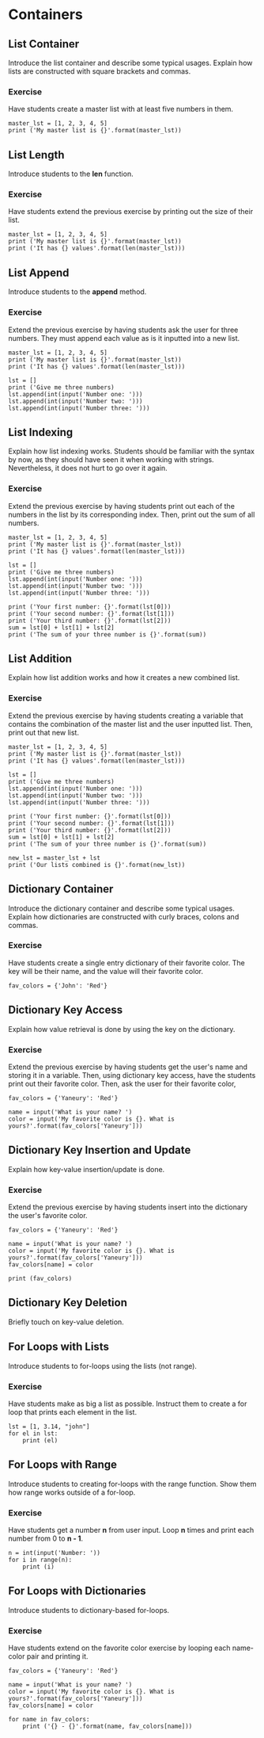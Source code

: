 # Containers
## List Container
Introduce the list container and describe some typical usages.
Explain how lists are constructed with square brackets and commas.


### Exercise
Have students create a master list with at least five numbers in them.

```python3
master_lst = [1, 2, 3, 4, 5]
print ('My master list is {}'.format(master_lst))
```

## List Length
Introduce students to the **len** function.

### Exercise
Have students extend the previous exercise by printing out the size of their
list.

```python3
master_lst = [1, 2, 3, 4, 5]
print ('My master list is {}'.format(master_lst))
print ('It has {} values'.format(len(master_lst)))
```

## List Append
Introduce students to the **append** method.

### Exercise
Extend the previous exercise by having students ask the user for three numbers.
They must append each value as is it inputted into a new list.


```python3
master_lst = [1, 2, 3, 4, 5]
print ('My master list is {}'.format(master_lst))
print ('It has {} values'.format(len(master_lst)))

lst = []
print ('Give me three numbers)
lst.append(int(input('Number one: ')))
lst.append(int(input('Number two: ')))
lst.append(int(input('Number three: ')))

```

## List Indexing
Explain how list indexing works. Students should be familiar with the
syntax by now, as they should have seen it when working with strings. Nevertheless,
it does not hurt to go over it again.

### Exercise
Extend the previous exercise by having students print out each of the numbers
in the list by its corresponding index. Then, print out the sum of all numbers.

```python3
master_lst = [1, 2, 3, 4, 5]
print ('My master list is {}'.format(master_lst))
print ('It has {} values'.format(len(master_lst)))

lst = []
print ('Give me three numbers)
lst.append(int(input('Number one: ')))
lst.append(int(input('Number two: ')))
lst.append(int(input('Number three: ')))

print ('Your first number: {}'.format(lst[0]))
print ('Your second number: {}'.format(lst[1]))
print ('Your third number: {}'.format(lst[2]))
sum = lst[0] + lst[1] + lst[2]
print ('The sum of your three number is {}'.format(sum))
```

## List Addition
Explain how list addition works and how it creates a new combined list.

### Exercise
Extend the previous exercise by having students creating a variable that
contains the combination of the master list and the user inputted list. Then,
print out that new list.

```python3
master_lst = [1, 2, 3, 4, 5]
print ('My master list is {}'.format(master_lst))
print ('It has {} values'.format(len(master_lst)))

lst = []
print ('Give me three numbers)
lst.append(int(input('Number one: ')))
lst.append(int(input('Number two: ')))
lst.append(int(input('Number three: ')))

print ('Your first number: {}'.format(lst[0]))
print ('Your second number: {}'.format(lst[1]))
print ('Your third number: {}'.format(lst[2]))
sum = lst[0] + lst[1] + lst[2]
print ('The sum of your three number is {}'.format(sum))

new_lst = master_lst + lst
print ('Our lists combined is {}'.format(new_lst))
```

## Dictionary Container
Introduce the dictionary container and describe some typical usages.
Explain how dictionaries are constructed with curly braces, colons and commas.

### Exercise
Have students create a single entry dictionary of their favorite color.
The key will be their name, and the value will their favorite color.

```python3
fav_colors = {'John': 'Red'}

```

## Dictionary Key Access
Explain how value retrieval is done by using the key on the dictionary.

### Exercise
Extend the previous exercise by having students get the user's name and storing
it in a variable. Then, using dictionary key access, have the students print
out their favorite color. Then, ask the user for their favorite color,  

```python3
fav_colors = {'Yaneury': 'Red'}

name = input('What is your name? ')
color = input('My favorite color is {}. What is yours?'.format(fav_colors['Yaneury']))
```

## Dictionary Key Insertion and Update
Explain how key-value insertion/update is done.

### Exercise
Extend the previous exercise by having students insert into the dictionary the
user's favorite color.

```python3
fav_colors = {'Yaneury': 'Red'}

name = input('What is your name? ')
color = input('My favorite color is {}. What is yours?'.format(fav_colors['Yaneury']))
fav_colors[name] = color

print (fav_colors)
```

## Dictionary Key Deletion
Briefly touch on key-value deletion.

## For Loops with Lists
Introduce students to for-loops using the lists (not range).

### Exercise
Have students make as big a list as possible. Instruct them to create
a for loop that prints each element in the list.

```python3
lst = [1, 3.14, "john"]
for el in lst:
    print (el)
```

## For Loops with Range
Introduce students to creating for-loops with the range function.
Show them how range works outside of a for-loop.


### Exercise
Have students get a number **n** from user input. Loop **n** times and print
each number from 0 to **n - 1**.

```python3
n = int(input('Number: '))
for i in range(n):
    print (i)
```

## For Loops with Dictionaries
Introduce students to dictionary-based for-loops.

### Exercise
Have students extend on the favorite color exercise by looping 
each name-color pair and printing it.

```python3
fav_colors = {'Yaneury': 'Red'}

name = input('What is your name? ')
color = input('My favorite color is {}. What is yours?'.format(fav_colors['Yaneury']))
fav_colors[name] = color

for name in fav_colors:
    print ('{} - {}'.format(name, fav_colors[name]))
```
